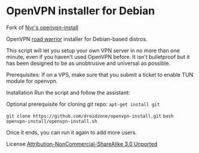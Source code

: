 # OpenVPN installer for Debian

Fork of [Nyr's openvpn-install](https://github.com/Nyr/openvpn-install)

OpenVPN [road warrior](http://en.wikipedia.org/wiki/Road_warrior_%28computing%29) installer for Debian-based distros.

This script will let you setup your own VPN server in no more than one minute, even if you haven't used OpenVPN before. It isn't bulletproof but it has been designed to be as unobtrusive and universal as possible.

Prerequisites:
If on a VPS, make sure that you submit a ticket to enable TUN module for openvpn.

Installation
Run the script and follow the assistant:

Optional prerequisite for cloning git repo:
`apt-get install git`

`git clone https://github.com/droidzone/openvpn-install.git`
`bash openvpn-install/openvpn-install.sh`

Once it ends, you can run it again to add more users.


License
[Attribution-NonCommercial-ShareAlike 3.0 Unported](https://creativecommons.org/licenses/by-nc-sa/3.0/)
